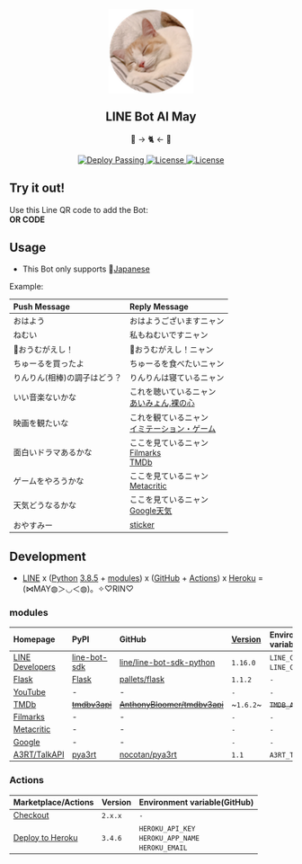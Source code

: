 <p align="center">
  <img src="https://raw.githubusercontent.com/ghsable/aimay/master/README/may.png" width="150" height="150" align="center" alt="may">
  <h2 align="center">LINE Bot AI May</h2>
  <p align="center">🤖 -> 🐈 <- 🧠</p>
</p>
  <p align="center">
    <a href="https://github.com/ghsable/aimay/actions">
      <img alt="Deploy Passing" src="https://github.com/ghsable/aimay/workflows/Deploy/badge.svg">
    </a>
    <a href="https://github.com/ghsable/aimay/issues">
      <img alt="License" src="https://img.shields.io/github/issues/ghsable/aimay?color=0088ff">
    </a>
    <a href="https://github.com/ghsable/aimay/blob/master/LICENSE">
      <img alt="License" src="https://img.shields.io/github/license/ghsable/aimay">
    </a>
  </p>

## Try it out!
Use this Line QR code to add the Bot:  
**OR CODE**

## Usage
* This Bot only supports 🗾[Japanese](https://en.wikipedia.org/wiki/Japanese_language)

Example:

| Push Message | Reply Message |
| :--- | :--- |
| おはよう | おはようございますニャン |
| ねむい | 私もねむいですニャン |
| 🦜おうむがえし！ | 🦜おうむがえし！ニャン |
| ちゅーるを買ったよ | ちゅーるを食べたいニャン |
| りんりん(相棒)の調子はどう？ | りんりんは寝ているニャン |
| いい音楽ないかな | これを聴いているニャン<br>[あいみょん,裸の心](https://www.youtube.com/watch?v=yOAwvRmVIyo) |
| 映画を観たいな | これを観ているニャン<br>[イミテーション・ゲーム](https://filmarks.com/movies/57847) |
| 面白いドラマあるかな | ここを見ているニャン<br>[Filmarks](https://filmarks.com/list-drama/trend)<br>[TMDb](https://www.themoviedb.org/tv?language=ja) |
| ゲームをやろうかな | ここを見ているニャン<br>[Metacritic](https://www.metacritic.com/game) |
| 天気どうなるかな | ここを見ているニャン<br>[Google天気](https://www.google.co.jp/search?q=天気) |
| おやすみー | [sticker](https://developers.line.biz/media/messaging-api/sticker_list.pdf) |

## Development
* [LINE](https://line.me/ja/) x ([Python](https://www.python.org/) [3.8.5](https://github.com/ghsable/aimay/blob/master/runtime.txt) + [modules](#modules)) x ([GitHub](https://github.com/) + [Actions](#actions)) x [Heroku](https://jp.heroku.com/) = (⋈MAY◍＞◡＜◍)。✧♡RIN♡

### modules

| Homepage                                                         | PyPI                                                   | GitHub                                                                      | [Version](https://github.com/ghsable/aimay/blob/master/requirements.txt) | Environment variable(Heroku)                         |
| :---                                                             | :---                                                   | :---                                                                        | :---                                                                     | :---                                                 |
| [LINE Developers](https://developers.line.biz/ja/)               | [line-bot-sdk](https://pypi.org/project/line-bot-sdk/) | [line/line-bot-sdk-python](https://github.com/line/line-bot-sdk-python)     | `1.16.0`                                                                 | `LINE_CHANNEL_ACCESS_TOKEN`<br>`LINE_CHANNEL_SECRET` |
| [Flask](https://flask.palletsprojects.com/en/1.1.x/)             | [Flask](https://pypi.org/project/Flask/)               | [pallets/flask](https://github.com/pallets/flask)                           | `1.1.2`                                                                  | `-`                                                  |
| [YouTube](https://www.youtube.com/?gl=JP)                        | -                                                      | -                                                                           | `-`                                                                      | `-`                                                  |
| [TMDb](https://www.themoviedb.org/?language=ja)                  | ~~[tmdbv3api](https://pypi.org/project/tmdbv3api/)~~   | ~~[AnthonyBloomer/tmdbv3api](https://github.com/AnthonyBloomer/tmdbv3api)~~ | ~`1.6.2`~                                                                | ~~`TMDB_API_KEY`~~                                   |
| [Filmarks](https://filmarks.com/)                                | -                                                      | -                                                                           | `-`                                                                      | `-`                                                  |
| [Metacritic](https://www.metacritic.com/game)                    | -                                                      | -                                                                           | `-`                                                                      | `-`                                                  |
| [Google](https://www.google.com/)                                | -                                                      | -                                                                           | `-`                                                                      | `-`                                                  |
| [A3RT/TalkAPI](https://a3rt.recruit-tech.co.jp/product/talkAPI/) | [pya3rt](https://pypi.org/project/pya3rt/)             | [nocotan/pya3rt](https://github.com/nocotan/pya3rt)                         | `1.1`                                                                    | `A3RT_TALKAPI_APIKEY`                                |

### Actions
| Marketplace/Actions                                                         | Version  | Environment variable(GitHub)                            |
| :---                                                                        | :---     | :---                                                    |
| [Checkout](https://github.com/marketplace/actions/checkout)                 | `2.x.x`  | `-`                                                     |
| [Deploy to Heroku](https://github.com/marketplace/actions/deploy-to-heroku) | `3.4.6`  | `HEROKU_API_KEY`<br>`HEROKU_APP_NAME`<br>`HEROKU_EMAIL` |
